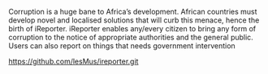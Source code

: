 
Corruption is a huge bane to Africa’s development. African countries must develop novel and 
localised solutions that will curb this menace, hence the birth of iReporter. iReporter enables 
any/every citizen to bring any form of corruption to the notice of appropriate authorities and the 
general public. Users can also report on things that needs government intervention 

https://github.com/lesMus/ireporter.git 
